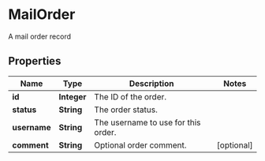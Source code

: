 

# MailOrder

A mail order record

## Properties

| Name | Type | Description | Notes |
|------------ | ------------- | ------------- | -------------|
|**id** | **Integer** | The ID of the order. |  |
|**status** | **String** | The order status. |  |
|**username** | **String** | The username to use for this order. |  |
|**comment** | **String** | Optional order comment. |  [optional] |



